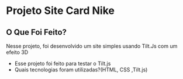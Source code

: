 # Projeto Site Card Nike

## O Que Foi Feito?

Nesse projeto, foi desenvolvido um site simples usando Tilt.Js com um efeito 3D 

* Esse projeto foi feito para testar o Tilt.js
* Quais tecnologias foram utilizadas?(HTML, CSS ,Tilt.js)

  